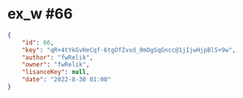 
# ex_w #66
                
```JSON
{
    "id": 66,
    "key": "qR+4tYkGvHeCqf-6tgOfZvxd_0mOgSqGncc@1jIjwHjpBlS+9w",
    "author": "fwRelik",
    "owner": "fwRelik",
    "lisanceKey": null,
    "date": "2022-8-30 01:00"
}
```

